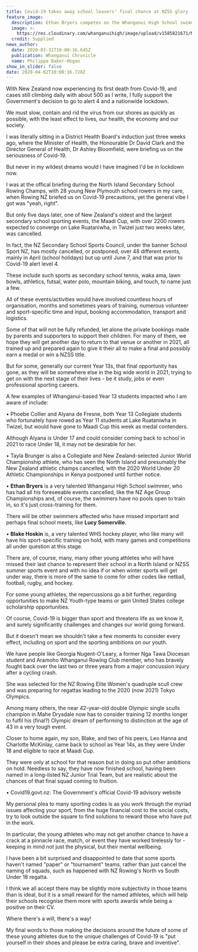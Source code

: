 ```yaml
---
title: Covid-19 takes away school leavers' final chance at NZSS glory
feature_image:
  description: Ethan Bryers competes on the Whanganui High School swimming sports day.
  image: >-
    https://res.cloudinary.com/whanganuihigh/image/upload/v1585821671/News/Ethan_Bryers._Chron_31.3.20.jpg
  credit: Supplied
news_author:
  date: 2020-03-31T10:00:16.645Z
  publication: Whanganui Chronicle
  name: Philippa Baker-Hogan
show_in_slider: false
date: 2020-04-02T10:00:16.728Z
---
```

With New Zealand now experiencing its first death from Covid-19, and cases still climbing daily with about 500 as I write, I fully support the Government's decision to go to alert 4 and a nationwide lockdown.

We must slow, contain and rid the virus from our shores as quickly as possible, with the least effect to lives, our health, the economy and our society.

I was literally sitting in a District Health Board's induction just three weeks ago, where the Minister of Health, the Honourable Dr David Clark and the Director General of Health, Dr Ashley Bloomfield, were briefing us on the seriousness of Covid-19.

But never in my wildest dreams would I have imagined I'd be in lockdown now.

I was at the offical briefing during the North Island Secondary School Rowing Champs, with 28 young New Plymouth school rowers in my care, when Rowing NZ briefed us on Covid-19 precautions, yet the general vibe I got was "yeah, right".

But only five days later, one of New Zealand's oldest and the largest secondary school sporting events, the Maadi Cup, with over 2200 rowers expected to converge on Lake Ruataniwha, in Twizel just two weeks later, was cancelled.

In fact, the NZ Secondary School Sports Council, under the banner School Sport NZ, has mostly cancelled, or postponed, over 48 different events, mainly in April (school holidays) but up until June 7, and that was prior to Covid-19 alert level 4.

These include such sports as secondary school tennis, waka ama, lawn bowls, athletics, futsal, water polo, mountain biking, and touch, to name just a few.

All of these events/activities would have involved countless hours of organisation, months and sometimes years of training, numerous volunteer and sport-specific time and input, booking accommodation, transport and logistics.

Some of that will not be fully refunded, let alone the private bookings made by parents and supporters to support their children.
For many of them, we hope they will get another day to return to that venue or another in 2021, all trained up and prepared again to give it their all to make a final and possibly earn a medal or win a NZSS title.

But for some, generally our current Year 13s, that final opportunity has gone, as they will be somewhere else in the big wide world in 2021, trying to get on with the next stage of their lives - be it study, jobs or even professional sporting careers.

A few examples of Whanganui-based Year 13 students impacted who I am aware of include:

• Phoebe Collier and Alyana de Fresne, both Year 13 Collegiate students who fortunately have rowed as Year 11 students at Lake Ruataniwha in Twizel, but would have gone to Maadi Cup this week as medal contenders.

Although Alyana is Under 17 and could consider coming back to school in 2021 to race Under 18, it may not be desirable for her.

• Tayla Brunger is also a Collegiate and New Zealand-selected Junior World Championship athlete, who has seen the North Island and presumably the New Zealand athletic champs cancelled, with the 2020 World Under 20 Athletic Championships in Kenya postponed until further notice.

• **Ethan Bryers** is a very talented Whanganui High School swimmer, who has had all his foreseeable events cancelled, like the NZ Age Group Championships and, of course, the swimmers have no pools open to train in, so it's just cross-training for them.

There will be other swimmers affected who have missed important and perhaps final school meets, like **Lucy Somerville**.

• **Blake Hoskin** is, a very talented WHS hockey player, who like many will have his sport-specific training on hold, with many games and competitions all under question at this stage.

There are, of course, many, many other young athletes who will have missed their last chance to represent their school in a North Island or NZSS summer sports event and with no idea if or when winter sports will get under way, there is more of the same to come for other codes like netball, football, rugby, and hockey.

For some young athletes, the repercussions go a bit further, regarding opportunities to make NZ Youth-type teams or gain United States college scholarship opportunities.

Of course, Covid-19 is bigger than sport and threatens life as we know it, and surely significantly challenges and changes our world going forward.

But it doesn't mean we shouldn't take a few moments to consider every effect, including on sport and the sporting ambitions on our youth.

We have people like Georgia Nugent-O'Leary, a former Nga Tawa Diocesan student and Aramoho Whanganui Rowing Club member, who has bravely fought back over the last two or three years from a major concussion injury after a cycling crash.

She was selected for the NZ Rowing Elite Women's quadruple scull crew and was preparing for regattas leading to the 2020 (now 2021) Tokyo Olympics.

Among many others, the near 42-year-old double Olympic single sculls champion in Mahe Drysdale now has to consider training 12 months longer to fulfil his (final?) Olympic dream of performing to distinction at the age of 43 in a very tough event.

Closer to home again, my son, Blake, and two of his peers, Leo Hanna and Charlotte McKinlay, came back to school as Year 14s, as they were Under 18 and eligible to race at Maadi Cup.

They were only at school for that reason but in doing so put other ambitions on hold. Needless to say, they have now finished school, having been named in a long-listed NZ Junior Trial Team, but are realistic about the chances of that final squad coming to fruition.

• Covid19.govt.nz: The Government's official Covid-19 advisory website

My personal plea to many sporting codes is as you work through the myriad issues affecting your sport, from the huge financial cost to the social costs, try to look outside the square to find solutions to reward those who have put in the work.

In particular, the young athletes who may not get another chance to have a crack at a pinnacle race, match, or event they have worked tirelessly for - keeping in mind not just the physical, but their mental wellbeing.

I have been a bit surprised and disappointed to date that some sports haven't named "paper" or "tournament" teams, rather than just cancel the naming of squads, such as happened with NZ Rowing's North vs South Under 18 regatta.

I think we all accept there may be slightly more subjectivity in those teams than is ideal, but it is a small reward for the named athletes, which will help their schools recognise them more with sports awards while being a positive on their CV.

Where there's a will, there's a way!

My final words to those making the decisions around the future of some of these young athletes due to the unique challenges of Covid-19 is "put yourself in their shoes and please be extra caring, brave and inventive".
